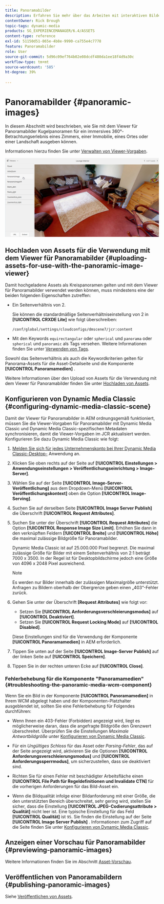```yaml
---
title: Panoramabilder
description: Erfahren Sie mehr über das Arbeiten mit interaktiven Bildern in Dynamic Media.
contentOwner: Rick Brough
topic-tags: dynamic-media
products: SG_EXPERIENCEMANAGER/6.4/ASSETS
content-type: reference
exl-id: 51150d51-865e-4b8e-9990-ca755e4c7778
feature: Panoramabilder
role: User
source-git-commit: 5d96c09ef764b02e08dcdf480da1ee18f4d9a30c
workflow-type: tm+mt
source-wordcount: '585'
ht-degree: 39%

---
```


# Panoramabilder {#panoramic-images}

In diesem Abschnitt wird beschrieben, wie Sie mit dem Viewer für Panoramabilder Kugelpanoramen für ein immersives 360°-Betrachtungserlebnis eines Zimmers, einer Immobilie, eines Ortes oder einer Landschaft ausgeben können.

Informationen hierzu finden Sie unter [Verwalten von Viewer-Vorgaben](managing-viewer-presets.md).

![panoramic-image2](assets/panoramic-image2.png)

## Hochladen von Assets für die Verwendung mit dem Viewer für Panoramabilder {#uploading-assets-for-use-with-the-panoramic-image-viewer}

Damit hochgeladene Assets als Kreispanoramen gelten und mit dem Viewer für Panoramabilder verwendet werden können, muss mindestens eine der beiden folgenden Eigenschaften zutreffen:

* Ein Seitenverhältnis von 2.

   Sie können die standardmäßige Seitenverhältniseinstellung von 2 in **[!UICONTROL CRXDE Lite]** wie folgt überschreiben:

   `/conf/global/settings/cloudconfigs/dmscene7/jcr:content`

* Mit den Keywords `equirectangular` oder `spherical` und `panorama` oder `spherical` und `panoramic` als Tags versehen. Weitere Informationen finden Sie unter [Verwenden von Tags](/help/sites-authoring/tags.md).

Sowohl das Seitenverhältnis als auch die Keywordkriterien gelten für Panorama-Assets für die Asset-Detailseite und die Komponente **[!UICONTROL Panoramamedien]** .

Weitere Informationen über den Upload von Assets für die Verwendung mit dem Viewer für Panoramabilder finden Sie unter [Hochladen von Assets](managing-assets-touch-ui.md#uploading-assets).

## Konfigurieren von Dynamic Media Classic {#configuring-dynamic-media-classic-scene}

Damit der Viewer für Panoramabilder in AEM ordnungsgemäß funktioniert, müssen Sie die Viewer-Vorgaben für Panoramabilder mit Dynamic Media Classic und Dynamic Media Classic-spezifischen Metadaten synchronisieren, damit die Viewer-Vorgaben im JCR aktualisiert werden. Konfigurieren Sie dazu Dynamic Media Classic wie folgt:

1. [Melden Sie sich für jedes Unternehmenskonto bei Ihrer Dynamic Media Classic-Desktop-](https://experienceleague.adobe.com/docs/dynamic-media-classic/using/intro/dynamic-media-classic-desktop-app.html?lang=en#system-requirements-dmc-app) Anwendung an.

1. Klicken Sie oben rechts auf der Seite auf **[!UICONTROL Einstellungen > Anwendungseinstellungen > Veröffentlichungseinrichtung > Image-Server]**.
1. Wählen Sie auf der Seite **[!UICONTROL Image-Server-Veröffentlichung]** aus dem Dropdown-Menü **[!UICONTROL Veröffentlichungskontext]** oben die Option **[!UICONTROL Image-Serving]**.

1. Suchen Sie auf derselben Seite **[!UICONTROL Image Server Publish]** die Überschrift **[!UICONTROL Request Attributes]**.
1. Suchen Sie unter der Überschrift **[!UICONTROL Request Attributes]** die Option **[!UICONTROL Response Image Size Limit]**. Erhöhen Sie dann in den verknüpften Feldern **[!UICONTROL Breite]** und **[!UICONTROL Höhe]** die maximal zulässige Bildgröße für Panoramabilder.

   Dynamic Media Classic ist auf 25.000.000 Pixel begrenzt. Die maximal zulässige Größe für Bilder mit einem Seitenverhältnis von 2:1 beträgt 7000 x 3500. In der Regel ist für Desktopbildschirme jedoch eine Größe von 4096 x 2048 Pixel ausreichend.

   >[!NOTE]
   >
   >Es werden nur Bilder innerhalb der zulässigen Maximalgröße unterstützt. Anfragen zu Bildern oberhalb der Obergrenze geben einen „403“-Fehler zurück.

1. Gehen Sie unter der Überschrift **[Request Attributes]** wie folgt vor:

   * Setzen Sie **[!UICONTROL Anforderungsverschleierungsmodus]** auf **[!UICONTROL Deaktiviert]**.
   * Setzen Sie **[!UICONTROL Request Locking Mode]** auf **[!UICONTROL Disabled]**.

   Diese Einstellungen sind für die Verwendung der Komponente **[!UICONTROL Panoramamedien]** in AEM erforderlich.

1. Tippen Sie unten auf der Seite **[!UICONTROL Image-Server Publish]** auf der linken Seite auf **[!UICONTROL Speichern]**.

1. Tippen Sie in der rechten unteren Ecke auf **[!UICONTROL Close]**.

### Fehlerbehebung für die Komponente &quot;Panoramamedien&quot; {#troubleshooting-the-panoramic-media-wcm-component}

Wenn Sie ein Bild in der Komponente **[!UICONTROL Panoramamedien]** in Ihrem WCM abgelegt haben und der Komponenten-Platzhalter ausgeblendet ist, sollten Sie eine Fehlerbehebung für Folgendes durchführen:

* Wenn Ihnen ein 403-Fehler (Forbidden) angezeigt wird, liegt es möglicherweise daran, dass die angefragte Bildgröße den Grenzwert überschreitet. Überprüfen Sie die Einstellungen *Maximale Antwortbildgröße* unter [Konfigurieren von Dynamic Media Classic](#configuring-dynamic-media-classic-scene).

* Für ein *Ungültiges Schloss* für das Asset oder *Parsing-Fehler*, das auf der Seite angezeigt wird, aktivieren Sie die Optionen **[!UICONTROL Anforderungsverschleierungsmodus]** und **[!UICONTROL Anforderungssperrmodus]**, um sicherzustellen, dass sie deaktiviert sind.
* Richten Sie für einen Fehler mit beschädigter Arbeitsfläche einen **[!UICONTROL File Path für Regeldefinitionen und Invalidate CTN]** für die vorherigen Anforderungen für das Bild-Asset ein.
* Wenn die Bildqualität infolge einer Bildanforderung mit einer Größe, die den unterstützten Bereich überschreitet, sehr gering wird, stellen Sie sicher, dass die Einstellung **[!UICONTROL JPEG-Codierungsattribute > Qualität]** nicht leer ist. Eine typische Einstellung für das Feld **[!UICONTROL Qualität]** ist `95`. Sie finden die Einstellung auf der Seite **[!UICONTROL Image Server Publish]** . Informationen zum Zugriff auf die Seite finden Sie unter [Konfigurieren von Dynamic Media Classic](#configuring-dynamic-media-classic-scene).

## Anzeigen einer Vorschau für Panoramabilder {#previewing-panoramic-images}

Weitere Informationen finden Sie im Abschnitt [Asset-Vorschau](previewing-assets.md).

## Veröffentlichen von Panoramabildern    {#publishing-panoramic-images}

Siehe [Veröffentlichen von Assets](publishing-dynamicmedia-assets.md).
